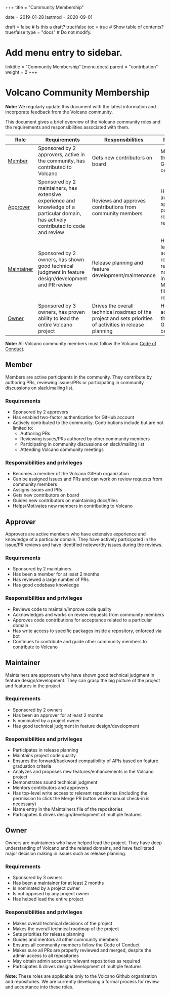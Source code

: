 +++
title = "Community Membership"


date = 2019-01-28
lastmod = 2020-09-01

draft = false  # Is this a draft? true/false
toc = true  # Show table of contents? true/false
type = "docs"  # Do not modify.

# Add menu entry to sidebar.
linktitle = "Community Membership"
[menu.docs]
  parent = "contribution"
  weight = 2
+++

# Volcano Community Membership

**Note:** We regularly update this document with the latest information and incorporate feedback from the Volcano community.

This document gives a brief overview of the Volcano community roles and the requirements and responsibilities associated with them.

| Role | Requirements | Responsibilities | Privileges |
| -----| ---------------- | ------------ | -------|
| [Member](#member) | Sponsored by 2 approvers, active in the community, has contributed to Volcano | Gets new contributors on board| Member of the Volcano GitHub organization |
| [Approver](#approver) | Sponsored by 2 maintainers, has extensive experience and knowledge of a particular domain, has actively contributed to code and review | Reviews and approves contributions from community members | Has write access to specific packages in relevant repositories |
| [Maintainer](#maintainer) | Sponsored by 2 owners, has shown good technical judgment in feature design/development and PR review | Release planning and feature development/maintenance | Has top-level write access to relevant repositories; name entry in the Maintainers file of the repositories |
| [Owner](#owner) | Sponsored by 3 owners, has proven ability to lead the entire Volcano project | Drives the overall technical roadmap of the project and sets priorities of activities in release planning | Has admin access to the Volcano GitHub organization |


**Note:** All Volcano community members must follow the Volcano [Code of Conduct](https://github.com/volcano-sh/website/blob/master/CODE_OF_CONDUCT.md).

## Member

Members are active participants in the community. They contribute by authoring PRs,
reviewing issues/PRs or participating in community discussions on slack/mailing list.


### Requirements

- Sponsored by 2 approvers
- Has enabled two-factor authentication for GitHub account
- Actively contributed to the community. Contributions include but are not limited to:
    - Authoring PRs
    - Reviewing issues/PRs authored by other community members
    - Participating in community discussions on slack/mailing list
    - Attending Volcano community meetings


### Responsibilities and privileges

- Becomes a member of the Volcano GitHub organization
- Can be assigned issues and PRs and can work on review requests from community members
- Assigns issues and PRs
- Gets new contributors on board
- Guides new contributors on maintaining docs/files
- Helps/Motivates new members in contributing to Volcano


## Approver

Approvers are active members who have extensive experience and knowledge of a particular domain.
They have actively participated in the issue/PR reviews and have identified noteworthy issues during the reviews.


### Requirements

- Sponsored by 2 maintainers
- Has been a member for at least 2 months
- Has reviewed a large number of PRs
- Has good codebase knowledge


### Responsibilities and privileges

- Reviews code to maintain/improve code quality
- Acknowledges and works on review requests from community members
- Approves code contributions for acceptance related to a particular domain
- Has write access to specific packages inside a repository, enforced via bot
- Continues to contribute and guide other community members to contribute to Volcano

## Maintainer

Maintainers are approvers who have shown good technical judgment in feature design/development.
They can grasp the big picture of the project and features in the project.

### Requirements

- Sponsored by 2 owners
- Has been an approver for at least 2 months
- Is nominated by a project owner
- Has good technical judgment in feature design/development

### Responsibilities and privileges

- Participates in release planning
- Maintains project code quality
- Ensures the forward/backword compatibility of APIs based on feature graduation criteria
- Analyzes and proposes new features/enhancements in the Volcano project
- Demonstrates sound technical judgment
- Mentors contributors and approvers
- Has top-level write access to relevant repositories (including the permission to click the Merge PR button when manual check-in is necessary)
- Name entry in the Maintainers file of the repositories
- Participates & drives design/development of multiple features

## Owner

Owners are maintainers who have helped lead the project.
They have deep understanding of Volcano and the related domains, and have facilitated major decision making in issues such as release planning.

### Requirements

- Sponsored by 3 owners
- Has been a maintainer for at least 2 months
- Is nominated by a project owner
- Is not opposed by any project owner
- Has helped lead the entire project

### Responsibilities and privileges

- Makes overall technical decisions of the project
- Makes the overall technical roadmap of the project
- Sets priorities for release planning
- Guides and mentors all other community members
- Ensures all community members follow the Code of Conduct
- Makes sure all PRs are properly reviewed and merged, despite the admin access to all repositories
- May obtain admin access to relevant repositories as required
- Participates & drives design/development of multiple features


**Note:** These roles are applicable only to the Volcano Github organization and repositories. We are currently developing a formal process for review and acceptance into these roles.


[two-factor authentication]: https://help.github.com/articles/about-two-factor-authentication
